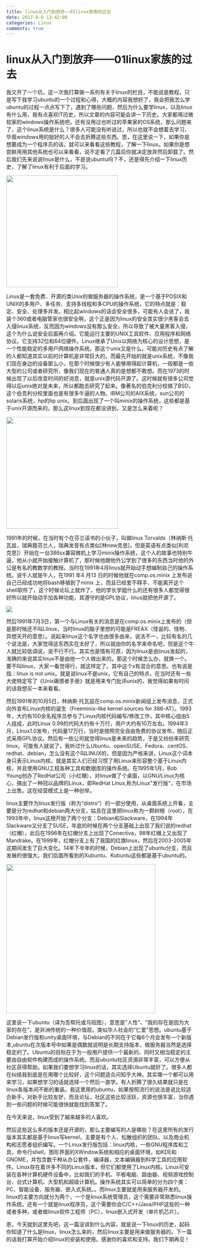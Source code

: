 ```yaml
---
title: linux从入门到放弃——01linux家族的过去
date: 2017-8-6 13:42:00
categories: Linux
comments: true
---
```


# linux从入门到放弃——01linux家族的过去

我又开了一个坑，这一次我打算做一系列有关于linux的栏目，不能说是教程，只是写下我学习ubuntu的一个过程和心得，大概的内容我想好了，我会把我怎么学ubuntu的过程一点点写下了，遇到了哪些问题，然后为什么要学linux，以及linux有什么用，我有点喜欢IT历史，所以文章的内容可能会讲一下历史。大家都用过微软家的windows操作系统吧，还有没用过也听过的苹果家的OS系统，那么问题来了，这个linux系统是什么？很多人可能没有听说过，所以也就不会想着去学习，毕竟windows用的挺好的人不会去折腾这些东西。恩，在这里说一下，如果你是想要成为一个程序员的话，就可以来看看这些教程，了解一下linux。如果你是想尝鲜用用其他系统也可以来看看，说不定看了几篇后你就决定放弃然后卸载了。然后我们先来说说linux是什么，不是说ubuntu吗？不，还是得先介绍一下linux历史，了解了linux有利于后面的学习。

<img src="images/linux/qi.jpeg" width="300px" align="center"/>

Linux是一套免费、开源的类Unix的做服务器的操作系统，是一个基于POSIX和UNIX的多用户、多任务、支持多线程和多CPU的操作系统，它的特点就是：稳定、安全、处理多并发。相比起windows的话会安全很多，可能有人会说了，我装个360或者电脑管家也很安全啊，这个正是因为linux的安全其实很少黑客会去入侵linux系统，反而因为windows没有那么安全，所以导致了被大量黑客入侵，这个为什么说安全后面再介绍。它能运行主要的UNIX工具软件、应用程序和网络协议。它支持32位和64位硬件。Linux继承了Unix以网络为核心的设计思想，是一个性能稳定的多用户网络操作系统。那这个unix又是什么，可能对历史有点了解的人都知道其实以前的计算机是非常巨大的，而最先开始的就是unix系统，不像我们现在身边的设备那么小，在那个时候很少有人能够用得起计算机，一般都是一些大型的公司或者研究所，像我们现在的普通人真的是想都不敢想。而在1973的时候出现了以后改变时间的好消息，就是unix源代码开源了。这时候就有很多公司觉得以后unix绝对是未来，所以都跑去研究了起来。像著名的伯克利分校搞了BSD，这个伯克利分校里面也是有很多牛逼的人物。IBM公司的AIX系统，sun公司的solaris系统，hp的hp unix。到后面出现了一个叫minix的操作系统，这些都是基于unix开源而来的。那么这linux到现在都没讲到，又是怎么来着呢？

<img src="images/linux/linus.jpeg" width="300px" align="center"/>

1991年的时候，在当时有个在芬兰读书的小伙子，叫做linus Torvalds（林纳斯·托瓦兹，瑞典籍芬兰人，瑞典发音有点类似[林new克思]，但是英语有点类似[利尼克思]）开始在一台386sx兼容微机上学习minix操作系统，这个人的故事也特别牛逼，他从小就开始接触计算机了，那时候他跟他外公学到了很多的东西当时他的外公是有名的教数学的教授。当时在1991年4月linus就开始动手想编制自己的操作系统。说牛人就是牛人，在1991 年4 月13 日的时候他就在comp.os.minix 上发布说自己已经成功地将bash移植到了minix 上，而且已经爱不释手、不能离开这个shell软件了，这个时候论坛上就炸了，他的学长学姐什么的还有很多人都觉得很好所以就开始动手加各种功能，其遵守的是GPL协议，linus就把他开源了。

<img src="images/linux/lin.png" align="center">

然后1991年7月3日，第一个与Linux有关的消息是在comp.os.minix上发布的（但是那时候还不叫Llinux，当时linus的脑子里想的可能是FREAX（怪诞的、怪物、异想天开的意思）。说起来linux这个名字也由很多由来，说法不一，比较有名的几个说法是，大家觉得这东西实在太好了，所以就由你的名字来命名吧，但是这个牛人就比较低调说，说不行不行。其实也是情有可原，因为linux是由linus发起的，准确的来说其实linux不是由他一个人做出来的。那这个时候怎么办，就换一个。要不叫linux，大家一看觉得行，就这样定了。其中这个x有混合的意思。也有说是指：linux is not unix。就是说linux不是unix，它有自己的特点，在当时还有一些大佬特定写了《Unix痛恨者手册》就是用来专门批评unix的，我觉得如果有时间的话我想买一本来看看。



然后1991年的10月5日，林纳斯·托瓦兹在comp.os.minix新闻组上发布消息，正式向外宣布Linux内核的诞生（Freeminix-like kernel sources for 386-AT）。1993年，大约有100余名程序员参与了Linux内核代码编写/修改工作，其中核心组由5人组成，此时Linux 0.99的代码大约有十万行，用户大约有10万左右。1994年3月，Linux1.0发布，代码量17万行，当时是按照完全自由免费的协议发布，随后正式采用GPL协议。然后有一些公司就觉得linux是未来的趋势，于是又纷纷来研究linux。可能有人就说了，我听过什么Ubuntu、openSUSE、Fedora、centOS、redhat、debian，怎么没有这个叫LINUX的，但是因为严格来讲，Linux这个词本身只表示Linux内核，就是其实人们已经习惯了用Linux来形容整个基于Linux内核，并且使用GNU工程各种工具和数据库的操作系统。在1995年1月，Bob Young创办了RedHat公司（小红帽），对linux做了个桌面，以GNU/Linux为核心，搞出了一种冠以品牌的Linux，即RedHat Linux,称为Linux"发行版"，在市场上出售。这在经营模式上是一种创举。



linux主要作为linux发行版（称为“distro”）的一部分使用，从桌面系统上开看，主要是分为redhat和debian两大分支，姑且在这里把linux称为一颗树根（root），在1993年中，linux这根开始了两个分支：Debian和Slackware，在1994年Slackware又分支了SUSE，年底的时候在两个分支基础上出现了我们说的redhat（红帽），此后在1996年在红帽分支上出现了Conectiva，98年红帽上又出现了Mandrake。在1999年，红帽分支上有了我国的红旗linux。然后在2003-2005年这期间发生了巨大变化。14年下半年的时候，Debian上出现了ubuntu分支，而且发展的很强大。我们后面所看到的Xubuntu、Kubuntu这些都是基于ubuntu的。

<img src="images/linux/linux祖谱.gif" width="400px" align="center"/>

这里说一下ubuntu（译为吾帮托或乌班图），意思是”人性“、“我的存在是因为大家的存在”，是非洲传统的一种价值观，类似华人社会的“仁爱”思想。ubuntu基于Debian发行版和unity桌面环境，与Debian的不同在于它每6个月会发布一个新版本,ubuntu在次版本号中如果是偶数就说明是长期支持版本，做服务器当然是选择稳定的了。Ubuntu的目标在于为一般用户提供一个最新的、同时又相当稳定的主要由自由软件构建而成的操作系统。而且ubuntu社区资源非常丰富，可以方便从社区获得帮助。如果我们要想学习linux的话，其实选择Ubuntu就好了。很多人都在纠结我到底是在用哪个比较好，这个问题适合问知乎大神。其实哪一个都可以用来学习，如果想学习的话就选择一个然后一直学。有人折腾了很久结果就只是在linux各版本间不断的重装。我这里用的ubuntu，如果按照流行的说法是说比较适合新手，对新手比较友好，而且论坛，社区这些比较活跃，资源也很丰富，当你遇到一些问题的时候可能很快就能找到答案了。

在今天来说，linux受到了越来越多的人喜欢。



然后这些这么多的版本还是开源的，那么主要编写的人是哪些？在这里所有的发行版本其实都是基于linux写kernel，主要是有个人、松散组织的团队、以及商业机构和志愿者组织编写。一个Linux发行版包括：linux内核，一些GNU程序库和工具，命令行shell，图形界面的XWindow系统和相应的桌面环境，如KDE和GNOME，并包含数千种从办公套件，编译器，文本编辑器到科学工具的应用软件。Linux存在着许多不同的Linux版本，但它们都使用了Linux内核。Linux可安装在各种计算机硬件设备中，比如我们的手机、平板电脑、路由器、视频游戏控制台、台式计算机、大型机和超级计算机。操作系统其实可以简单的分为四个类：PC、智能设备、服务器、嵌入式系统。。而linux主要就是用来服务器开发的。linux的主要方向就分为两个，一个是linux系统管理员，这个需要非常熟悉linux操作系统。还有一个就是linux程序员，这个需要你会C/C++/Java/PHP这些的一种或者多种，或者做linux软件工程师（PC），linux嵌入式开发（单片机芯片）。



恩，今天就到这里先吧，这一篇没讲到什么内容，就是说一下linux的历史，起码你知道了什么是linux，linux怎么来的，然后linux主要是用来做服务器的。下一篇的话我打算开始介绍linux的安装和使用。感谢你的喜欢和支持。我们下期再见！

